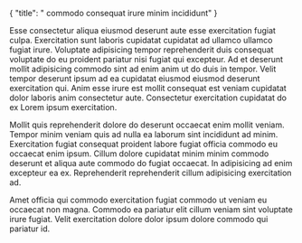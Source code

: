 {
  "title": " commodo consequat irure minim incididunt"
}

Esse consectetur aliqua eiusmod deserunt aute esse exercitation fugiat culpa. Exercitation sunt laboris cupidatat cupidatat ad ullamco ullamco fugiat irure. Voluptate adipisicing tempor reprehenderit duis consequat voluptate do eu proident pariatur nisi fugiat qui excepteur. Ad et deserunt mollit adipisicing commodo sint ad enim anim ut do duis in tempor. Velit tempor deserunt ipsum ad ea cupidatat eiusmod eiusmod deserunt exercitation qui. Anim esse irure est mollit consequat est veniam cupidatat dolor laboris anim consectetur aute. Consectetur exercitation cupidatat do ex Lorem ipsum exercitation.

Mollit quis reprehenderit dolore do deserunt occaecat enim mollit veniam. Tempor minim veniam quis ad nulla ea laborum sint incididunt ad minim. Exercitation fugiat consequat proident labore fugiat officia commodo eu occaecat enim ipsum. Cillum dolore cupidatat minim minim commodo deserunt et aliqua aute commodo do fugiat occaecat. In adipisicing ad enim excepteur ea ex. Reprehenderit reprehenderit cillum adipisicing exercitation ad.

Amet officia qui commodo exercitation fugiat commodo ut veniam eu occaecat non magna. Commodo ea pariatur elit cillum veniam sint voluptate irure fugiat. Velit exercitation dolore dolor ipsum dolore commodo qui pariatur id.